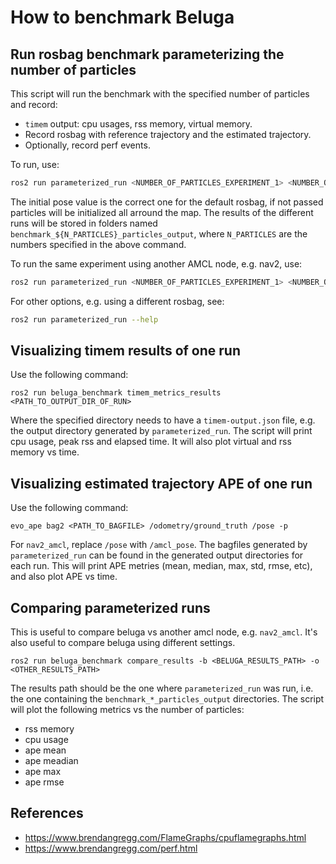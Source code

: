 # How to benchmark Beluga

## Run rosbag benchmark parameterizing the number of particles

This script will run the benchmark with the specified number of particles and record:

- `timem` output: cpu usages, rss memory, virtual memory.
- Record rosbag with reference trajectory and the estimated trajectory.
- Optionally, record perf events.

To run, use:

```bash
ros2 run parameterized_run <NUMBER_OF_PARTICLES_EXPERIMENT_1> <NUMBER_OF_PARTICLES_EXPERIMENT_2> ... --initial-pose-y 2.0
```

The initial pose value is the correct one for the default rosbag, if not passed particles will be initialized all arround the map.
The results of the different runs will be stored in folders named `benchmark_${N_PARTICLES}_particles_output`, where `N_PARTICLES` are the numbers specified in the above command.

To run the same experiment using another AMCL node, e.g. nav2, use:

```bash
ros2 run parameterized_run <NUMBER_OF_PARTICLES_EXPERIMENT_1> <NUMBER_OF_PARTICLES_EXPERIMENT_2> ... --initial-pose-y 2.0 --package nav2_amcl --executable amcl
```

For other options, e.g. using a different rosbag, see:

```bash
ros2 run parameterized_run --help
```

## Visualizing timem results of one run

Use the following command:

```
ros2 run beluga_benchmark timem_metrics_results <PATH_TO_OUTPUT_DIR_OF_RUN>
```

Where the specified directory needs to have a `timem-output.json` file, e.g. the output directory generated by `parameterized_run`.
The script will print cpu usage, peak rss and elapsed time.
It will also plot virtual and rss memory vs time.

## Visualizing estimated trajectory APE of one run

Use the following command:

```
evo_ape bag2 <PATH_TO_BAGFILE> /odometry/ground_truth /pose -p
```

For `nav2_amcl`, replace `/pose` with `/amcl_pose`.
The bagfiles generated by `parameterized_run` can be found in the generated output directories for each run.
This will print APE metries (mean, median, max, std, rmse, etc), and also plot APE vs time.

## Comparing parameterized runs

This is useful to compare beluga vs another amcl node, e.g. `nav2_amcl`.
It's also useful to compare beluga using different settings.

```
ros2 run beluga_benchmark compare_results -b <BELUGA_RESULTS_PATH> -o <OTHER_RESULTS_PATH>
```

The results path should be the one where `parameterized_run` was run, i.e. the one containing the `benchmark_*_particles_output` directories.
The script will plot the following metrics vs the number of particles:

- rss memory
- cpu usage
- ape mean
- ape meadian
- ape max
- ape rmse

## References

- https://www.brendangregg.com/FlameGraphs/cpuflamegraphs.html
- https://www.brendangregg.com/perf.html
